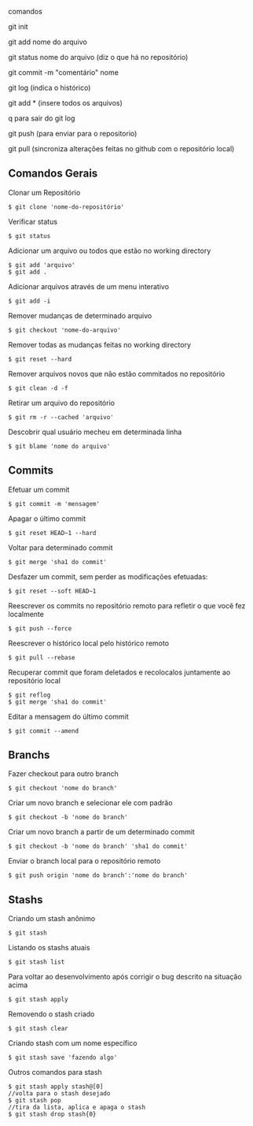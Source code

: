 comandos

git init

git add nome do arquivo

git status nome do arquivo (diz o que há no repositório)

git commit -m "comentário" nome


git log (indica o histórico)

git add * (insere todos os arquivos)

q para sair do git log

git push (para enviar para o repositorio)

git pull (sincroniza alterações feitas no github com o repositório local)



## Comandos Gerais

Clonar um Repositório

    $ git clone 'nome-do-repositório'

Verificar status

    $ git status

Adicionar um arquivo ou todos que estão no working directory

    $ git add 'arquivo'
    $ git add .

Adicionar arquivos através de um menu interativo

    $ git add -i

Remover mudanças de determinado arquivo

    $ git checkout 'nome-do-arquivo'

Remover todas as mudanças feitas no working directory

    $ git reset --hard

Remover arquivos novos que não estão commitados no repositório

    $ git clean -d -f

Retirar um arquivo do repositório

    $ git rm -r --cached 'arquivo'

Descobrir qual usuário mecheu em determinada linha

    $ git blame 'nome do arquivo'

## Commits

Efetuar um commit

    $ git commit -m 'mensagem'

Apagar o último commit

    $ git reset HEAD~1 --hard

Voltar para determinado commit

    $ git merge 'sha1 do commit'

Desfazer um commit, sem perder as modificações efetuadas:

    $ git reset --soft HEAD~1

Reescrever os commits no repositório remoto para refletir o que você fez localmente

    $ git push --force

Reescrever o histórico local pelo histórico remoto

    $ git pull --rebase

Recuperar commit que foram deletados e recolocalos juntamente ao repositório local

    $ git reflog
    $ git merge 'sha1 do commit'

Editar a mensagem do último commit

    $ git commit --amend

## Branchs

Fazer checkout para outro branch

    $ git checkout 'nome do branch'

Criar um novo branch e selecionar ele com padrão

    $ git checkout -b 'nome do branch'

Criar um novo branch a partir de um determinado commit

    $ git checkout -b 'nome do branch' 'sha1 do commit'

Enviar o branch local para o repositório remoto

    $ git push origin 'nome do branch':'nome do branch'

## Stashs

Criando um stash anônimo

    $ git stash

Listando os stashs atuais

    $ git stash list

Para voltar ao desenvolvimento após corrigir o bug descrito na situação acima

    $ git stash apply

Removendo o stash criado

    $ git stash clear

Criando stash com um nome específico

    $ git stash save 'fazendo algo'

Outros comandos para stash

    $ git stash apply stash@[0]
    //volta para o stash desejado
    $ git stash pop
    //tira da lista, aplica e apaga o stash
    $ git stash drop stash{0}
